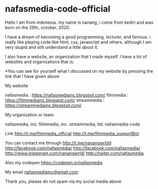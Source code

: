 # nafasmedia-code-official

Hello I am from indonesia.
my name is nanang, i come from kediri and was born on the 29th, october, 2020.

I have a dream of becoming a good programming, lecturer, and famous.
i really like playing code like html, css, javascript and others.
although I am very stupid and still understand a little about it.

I also have a website, an organization that I made myself. I have a lot of websites and organizations
that is:

*You can see for yourself what I discussed on my website by pressing the link that I have given above

My website

nafasmedia : https://nafasmediainc.blogspot.com/
filmmedia : https://filmmediainc.blogspot.com/
streammedia : https://streammediainc.blogspot.com/

My organization or team

nafasmedia, inc.
filmmedia, inc.
streammedia, ltd.
nafasmedia-code

Link
http://t.me/filmmedia_official
http://t.me/filmmedia_supportBot

You can contact me through
http://t.me/nanangwrldd
http://facebook.com/nafasmedia/
http://facebook.com/nafasmedia/
http://www.instagram.com/nanangwrld/
http://twiter.com/nafasmedia

Also my codepen
https://codepen.io/nafasmedia

My email
nafasmediainc@gmail.com

Thank you, please do not spam via my social media above
